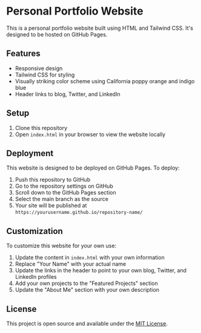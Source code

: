 # Personal Portfolio Website

This is a personal portfolio website built using HTML and Tailwind CSS. It's designed to be hosted on GitHub Pages.

## Features

- Responsive design
- Tailwind CSS for styling
- Visually striking color scheme using California poppy orange and indigo blue
- Header links to blog, Twitter, and LinkedIn

## Setup

1. Clone this repository
2. Open `index.html` in your browser to view the website locally

## Deployment

This website is designed to be deployed on GitHub Pages. To deploy:

1. Push this repository to GitHub
2. Go to the repository settings on GitHub
3. Scroll down to the GitHub Pages section
4. Select the main branch as the source
5. Your site will be published at `https://yourusername.github.io/repository-name/`

## Customization

To customize this website for your own use:

1. Update the content in `index.html` with your own information
2. Replace "Your Name" with your actual name
3. Update the links in the header to point to your own blog, Twitter, and LinkedIn profiles
4. Add your own projects to the "Featured Projects" section
5. Update the "About Me" section with your own description

## License

This project is open source and available under the [MIT License](LICENSE).